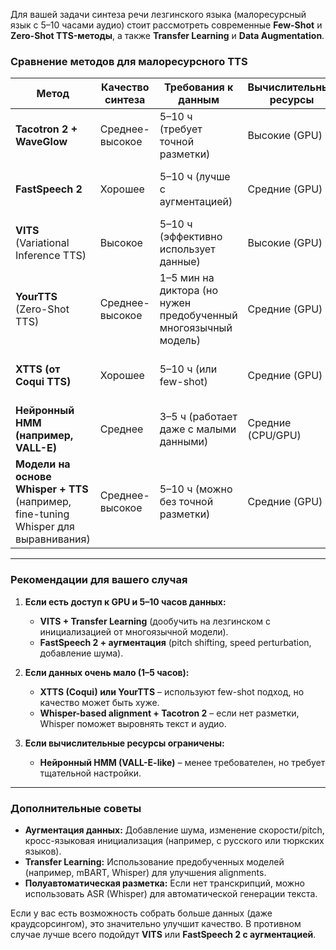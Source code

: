 Для вашей задачи синтеза речи лезгинского языка (малоресурсный язык с 5–10 часами аудио) стоит рассмотреть современные **Few-Shot** и **Zero-Shot TTS-методы**, а также **Transfer Learning** и **Data Augmentation**.  

### **Сравнение методов для малоресурсного TTS**  

| Метод                     | Качество синтеза | Требования к данным | Вычислительные ресурсы | Примечания |
|---------------------------|------------------|---------------------|------------------------|------------|
| **Tacotron 2 + WaveGlow** | Среднее-высокое | 5–10 ч (требует точной разметки) | Высокие (GPU) | Требует дообучения с нуля, возможен overfitting |
| **FastSpeech 2**          | Хорошее          | 5–10 ч (лучше с аугментацией) | Средние (GPU) | Более стабилен, но требует предобученного aligner |
| **VITS** (Variational Inference TTS) | Высокое | 5–10 ч (эффективно использует данные) | Высокие (GPU) | Лучше работает с transfer learning |
| **YourTTS** (Zero-Shot TTS) | Среднее-высокое | 1–5 мин на диктора (но нужен предобученный многоязычный модель) | Средние (GPU) | Позволяет синтезировать речь без тонкой настройки |
| **XTTS (от Coqui TTS)**   | Хорошее          | 5–10 ч (или few-shot) | Средние (GPU) | Поддержка малоресурсных языков, transfer learning |
| **Нейронный HMM (например, VALL-E)** | Среднее | 3–5 ч (работает даже с малыми данными) | Средние (CPU/GPU) | Менее требователен к данным, но хуже prosody |
| **Модели на основе Whisper + TTS** (например, fine-tuning Whisper для выравнивания) | Среднее-высокое | 5–10 ч (можно без точной разметки) | Средние (GPU) | Использует Whisper для улучшения alignments |

---

### **Рекомендации для вашего случая**  
1. **Если есть доступ к GPU и 5–10 часов данных:**  
   - **VITS + Transfer Learning** (дообучить на лезгинском с инициализацией от многоязычной модели).  
   - **FastSpeech 2 + аугментация** (pitch shifting, speed perturbation, добавление шума).  

2. **Если данных очень мало (1–5 часов):**  
   - **XTTS (Coqui) или YourTTS** – используют few-shot подход, но качество может быть хуже.  
   - **Whisper-based alignment + Tacotron 2** – если нет разметки, Whisper поможет выровнять текст и аудио.  

3. **Если вычислительные ресурсы ограничены:**  
   - **Нейронный HMM (VALL-E-like)** – менее требователен, но требует тщательной настройки.  

---

### **Дополнительные советы**  
- **Аугментация данных:** Добавление шума, изменение скорости/pitch, кросс-языковая инициализация (например, с русского или тюркских языков).  
- **Transfer Learning:** Использование предобученных моделей (например, mBART, Whisper) для улучшения alignments.  
- **Полуавтоматическая разметка:** Если нет транскрипций, можно использовать ASR (Whisper) для автоматической генерации текста.  

Если у вас есть возможность собрать больше данных (даже краудсорсингом), это значительно улучшит качество. В противном случае лучше всего подойдут **VITS** или **FastSpeech 2 с аугментацией**.